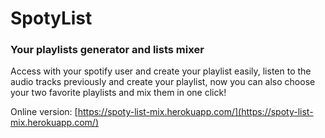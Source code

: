 # SpotyList
### Your playlists generator and lists mixer

Access with your spotify user and create your playlist easily, listen to the audio tracks previously and create your playlist, now you can also choose your two favorite playlists and mix them in one click!

Online version: [https://spoty-list-mix.herokuapp.com/](https://spoty-list-mix.herokuapp.com/) 
